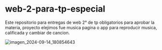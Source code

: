 # web-2-para-tp-especial
Este repositorio para entregas de web 2° de tp obligatorios para aprobar la materia, proyecto elejimos fue musica pagina o app para reproducir musica, calificada y cambiar de cancion.

![imagen_2024-09-14_180854643](https://github.com/user-attachments/assets/0cf7f5d1-b030-4803-804b-8155f244f3a1)
